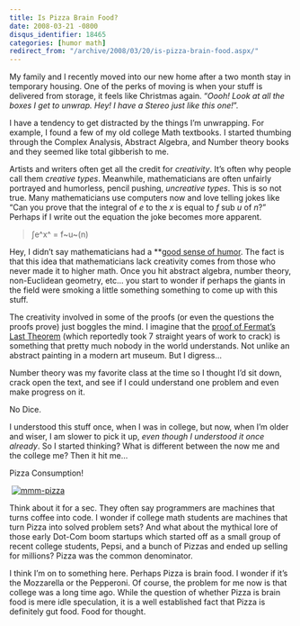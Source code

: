 ```yaml
---
title: Is Pizza Brain Food?
date: 2008-03-21 -0800
disqus_identifier: 18465
categories: [humor math]
redirect_from: "/archive/2008/03/20/is-pizza-brain-food.aspx/"
---
```


My family and I recently moved into our new home after a two month stay
in temporary housing. One of the perks of moving is when your stuff is
delivered from storage, it feels like Christmas again. “*Oooh! Look at
all the boxes I get to unwrap. Hey! I have a Stereo just like this
one!*”.

I have a tendency to get distracted by the things I’m unwrapping. For
example, I found a few of my old college Math textbooks. I started
thumbing through the Complex Analysis, Abstract Algebra, and Number
theory books and they seemed like total gibberish to me.

Artists and writers often get all the credit for *creativity*. It’s
often why people call them *creative types*. Meanwhile, mathematicians
are often unfairly portrayed and humorless, pencil pushing, *uncreative
types*. This is so not true. Many mathematicians use computers now and
love telling jokes like “Can you prove that the integral of *e* to the
*x* is equal to *f* sub *u* of *n*?” Perhaps if I write out the equation
the joke becomes more apparent.

> ∫e^x^ = f~u~(n)

Hey, I didn’t say mathematicians had a **[good sense of
humor](http://www.math.ualberta.ca/~runde/jokes.html "Math Jokes"). The
fact is that this idea that mathematicians lack creativity comes from
those who never made it to higher math. Once you hit abstract algebra,
number theory, non-Euclidean geometry, etc... you start to wonder if
perhaps the giants in the field were smoking a little something
something to come up with this stuff.

The creativity involved in some of the proofs (or even the questions the
proofs prove) just boggles the mind. I imagine that the [proof of
Fermat’s Last
Theorem](http://www.pbs.org/wgbh/nova/proof/ "Solving Fermat: Andrew Wiles")
(which reportedly took 7 straight years of work to crack) is something
that pretty much nobody in the world understands. Not unlike an abstract
painting in a modern art museum. But I digress...

Number theory was my favorite class at the time so I thought I’d sit
down, crack open the text, and see if I could understand one problem and
even make progress on it.

No Dice.

I understood this stuff once, when I was in college, but now, when I’m
older and wiser, I am slower to pick it up, *even though I understood it
once already*. So I started thinking? What is different between the now
me and the college me? Then it hit me...

Pizza Consumption!

 [![mmm-pizza](https://haacked.com/images/haacked_com/WindowsLiveWriter/IsPizzaBrainFood_770D/mmm-pizza_thumb.jpg)](https://haacked.com/images/haacked_com/WindowsLiveWriter/IsPizzaBrainFood_770D/mmm-pizza_2.jpg)

Think about it for a sec. They often say programmers are machines that
turns coffee into code. I wonder if college math students are machines
that turn Pizza into solved problem sets? And what about the mythical
lore of those early Dot-Com boom startups which started off as a small
group of recent college students, Pepsi, and a bunch of Pizzas and ended
up selling for millions? Pizza was the common denominator.

I think I’m on to something here. Perhaps Pizza is brain food. I wonder
if it’s the Mozzarella or the Pepperoni. Of course, the problem for me
now is that college was a long time ago. While the question of whether
Pizza is brain food is mere idle speculation, it is a well established
fact that Pizza is definitely gut food. Food for thought.
